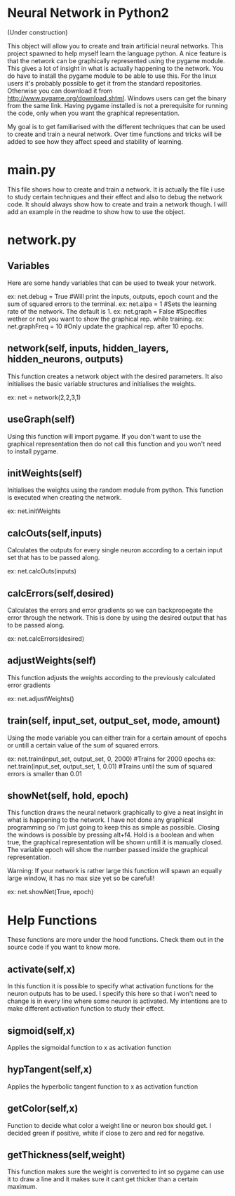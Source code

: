 Neural Network in Python2
=========================
(Under construction)

This object will allow you to create and train artificial neural networks. This project spawned to help myself learn the language python.
A nice feature is that the network can be graphically represented using the pygame module. This gives a lot of insight in what is actually happening to the network. You do have to install the pygame module to be able to use this. For the linux users it's probably possible to get it from the standard repositories. Otherwise you can download it from http://www.pygame.org/download.shtml. Windows users can get the binary from the same link.
Having pygame installed is not a prerequisite for running the code, only when you want the graphical representation.

My goal is to get familiarised with the different techniques that can be used to create and train a neural network. 
Over time functions and tricks will be added to see how they affect speed and stability of learning.

main.py
=======
This file shows how to create and train a network.
It is actually the file i use to study certain techniques and their effect and also to debug the network code. It should always show how to create and train a network though.
I will add an example in the readme to show how to use the object.

network.py
==========

Variables
---------
Here are some handy variables that can be used to tweak your network.

ex: net.debug 		= True 	#Will print the inputs, outputs, epoch count and the sum of squared errors to the terminal.
ex: net.alpa 		= 1		#Sets the learning rate of the network. The default is 1.
ex: net.graph 		= False #Specifies wether or not you want to show the graphical rep. while training.
ex: net.graphFreq 	= 10 	#Only update the graphical rep. after 10 epochs.

network(self, inputs, hidden_layers, hidden_neurons, outputs)
-------------------------------------------------------------
This function creates a network object with the desired parameters.
It also initialises the basic variable structures and initialises the weights.

ex: net = network(2,2,3,1)

useGraph(self)
--------------
Using this function will import pygame. If you don't want to use the graphical representation then do not call this function and you won't need to install pygame.

initWeights(self)
-----------------
Initialises the weights using the random module from python. This function is executed when creating the network.

ex: net.initWeights

calcOuts(self,inputs)
---------------------
Calculates the outputs for every single neuron according to a certain input set that has to be passed along.

ex: net.calcOuts(inputs)

calcErrors(self,desired)
------------------------
Calculates the errors and error gradients so we can backpropegate the error through the network. This is done by using the desired output that has to be passed along.

ex: net.calcErrors(desired)

adjustWeights(self)
-------------------
This function adjusts the weights according to the previously calculated error gradients

ex: net.adjustWeights()

train(self, input_set, output_set, mode, amount)
------------------------------------------------
Using the mode variable you can either train for a certain amount of epochs or untill a certain value of the sum of squared errors.

ex: net.train(input_set, output_set, 0, 2000) #Trains for 2000 epochs
ex: net.train(input_set, output_set, 1, 0.01) #Trains until the sum of squared errors is smaller than 0.01

showNet(self, hold, epoch)
--------------------------
This function draws the neural network graphically to give a neat insight in what is happening to the network.
I have not done any graphical programming so i'm just going to keep this as simple as possible. 
Closing the windows is possible by pressing alt+f4.
Hold is a boolean and when true, the graphical representation will be shown untill it is manually closed.
The variable epoch will show the number passed inside the graphical representation.

Warning: If your network is rather large this function will spawn an equally large window, it has no max size yet so be carefull!

ex: net.showNet(True, epoch)

Help Functions
==============
These functions are more under the hood functions. Check them out in the source code if you want to know more.

activate(self,x)
----------------
In this function it is possible to specify what activation functions for the neuron outputs has to be used. I specify this here so that i won't need to change is in every line where some neuron is activated.
My intentions are to make different activation function to study their effect.

sigmoid(self,x)
---------------
Applies the sigmoidal function to x as activation function

hypTangent(self,x)
------------------
Applies the hyperbolic tangent function to x as activation function

getColor(self,x)
----------------
Function to decide what color a weight line or neuron box should get.
I decided green if positive, white if close to zero and red for negative.

getThickness(self,weight)
-------------------------
This function makes sure the weight is converted to int so pygame can use it to draw a line and it makes sure it cant get thicker than a certain maximum.